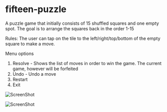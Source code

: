 # fifteen-puzzle
A puzzle game that initially consists of 15 shuffled squares and one empty spot. The goal is to arrange the squares back in the order 1-15

Rules: The user can tap on the tile to the left/right/top/bottom of the empty square to make a move.

Menu options
1) Resolve - Shows the list of moves in order to win the game. The current game, however will be forfeited
2) Undo - Undo a move
3) Restart
4) Exit

![ScreenShot](https://raw.github.com/Androidhacks7/fifteen-puzzle/master/screenshots/Screenshot_20160305-125731.png)

![ScreenShot](https://raw.github.com/Androidhacks7/fifteen-puzzle/master/screenshots/Screenshot_20160305-125749.png)
